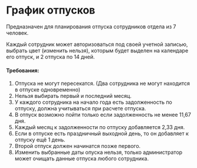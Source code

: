 ﻿# График отпусков

Предназначен для планирования отпуска сотрудников отдела из 7 человек.

Каждый сотрудник может авторизоваться под своей учетной записью, выбрать цвет (изменить нельзя), которым будет выделен на календаре 
его отпуск, и 2 отпуска по 14 дней.

#### Требования:
1. Отпуска не могут пересекатся. (Два сотрудника не могут находится в отпуске одновременно)
2. Нельзя выбирать первый и последний месяц.
3. У каждого сотрудника на начало года есть задолженность по отпуску, должна учитываться при расчете отпуска.
4. В отпуск возможно пойти только если задолженность не менее 11,67 дня.
5. Каждый месяц к задолженности по отпуску добавляется 2,33 дня.
6. Если в отпуске есть праздничный выходной день, то он добавляет к отпуску ещё 1 день.
7. Второй отпуск должен начинатся позже первого.
8. Изменить выбранные даты опуска нельзя, только администратор может очищать данные отпуска любого сотрудника.
